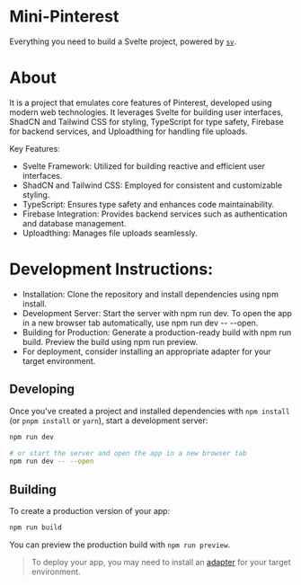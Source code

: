 # Mini-Pinterest

Everything you need to build a Svelte project, powered by [`sv`](https://github.com/sveltejs/cli).

# About
It is a project that emulates core features of Pinterest, developed using modern web technologies. It leverages Svelte for building user interfaces, ShadCN and Tailwind CSS for styling, TypeScript for type safety, Firebase for backend services, and Uploadthing for handling file uploads.

Key Features:

* Svelte Framework: Utilized for building reactive and efficient user interfaces.
* ShadCN and Tailwind CSS: Employed for consistent and customizable styling.
* TypeScript: Ensures type safety and enhances code maintainability.
* Firebase Integration: Provides backend services such as authentication and database management.
* Uploadthing: Manages file uploads seamlessly.

# Development Instructions:

* Installation: Clone the repository and install dependencies using npm install.
* Development Server: Start the server with npm run dev. To open the app in a new browser tab automatically, use npm run dev -- --open.
* Building for Production: Generate a production-ready build with npm run build. Preview the build using npm run preview.
* For deployment, consider installing an appropriate adapter for your target environment.

## Developing

Once you've created a project and installed dependencies with `npm install` (or `pnpm install` or `yarn`), start a development server:

```bash
npm run dev

# or start the server and open the app in a new browser tab
npm run dev -- --open
```

## Building

To create a production version of your app:

```bash
npm run build
```

You can preview the production build with `npm run preview`.

> To deploy your app, you may need to install an [adapter](https://svelte.dev/docs/kit/adapters) for your target environment.




